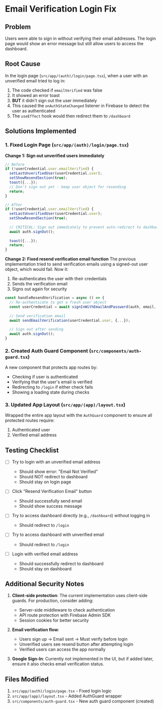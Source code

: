 # Email Verification Login Fix

## Problem
Users were able to sign in without verifying their email addresses. The login page would show an error message but still allow users to access the dashboard.

## Root Cause
In the login page (`src/app/(auth)/login/page.tsx`), when a user with an unverified email tried to log in:
1. The code checked if `emailVerified` was false
2. It showed an error toast
3. **BUT** it didn't sign out the user immediately
4. This caused the `onAuthStateChanged` listener in Firebase to detect the user as authenticated
5. The `useEffect` hook would then redirect them to `/dashboard`

## Solutions Implemented

### 1. Fixed Login Page (`src/app/(auth)/login/page.tsx`)

**Change 1: Sign out unverified users immediately**
```typescript
// Before
if (!userCredential.user.emailVerified) {
  setLastUnverifiedUser(userCredential.user);
  setShowResendSection(true);
  toast({...});
  // Don't sign out yet - keep user object for resending
  return;
}

// After
if (!userCredential.user.emailVerified) {
  setLastUnverifiedUser(userCredential.user);
  setShowResendSection(true);
  
  // CRITICAL: Sign out immediately to prevent auto-redirect to dashboard
  await auth.signOut();
  
  toast({...});
  return;
}
```

**Change 2: Fixed resend verification email function**
The previous implementation tried to send verification emails using a signed-out user object, which would fail. Now it:
1. Re-authenticates the user with their credentials
2. Sends the verification email
3. Signs out again for security

```typescript
const handleResendVerification = async () => {
  // Re-authenticate to get a fresh user object
  const userCredential = await signInWithEmailAndPassword(auth, email, password);
  
  // Send verification email
  await sendEmailVerification(userCredential.user, {...});
  
  // Sign out after sending
  await auth.signOut();
}
```

### 2. Created Auth Guard Component (`src/components/auth-guard.tsx`)

A new component that protects app routes by:
- Checking if user is authenticated
- Verifying that the user's email is verified
- Redirecting to `/login` if either check fails
- Showing a loading state during checks

### 3. Updated App Layout (`src/app/(app)/layout.tsx`)

Wrapped the entire app layout with the `AuthGuard` component to ensure all protected routes require:
1. Authenticated user
2. Verified email address

## Testing Checklist

- [ ] Try to login with an unverified email address
  - Should show error: "Email Not Verified"
  - Should NOT redirect to dashboard
  - Should stay on login page
  
- [ ] Click "Resend Verification Email" button
  - Should successfully send email
  - Should show success message
  
- [ ] Try to access dashboard directly (e.g., `/dashboard`) without logging in
  - Should redirect to `/login`
  
- [ ] Try to access dashboard with unverified email
  - Should redirect to `/login`
  
- [ ] Login with verified email address
  - Should successfully redirect to dashboard
  - Should stay on dashboard

## Additional Security Notes

1. **Client-side protection**: The current implementation uses client-side guards. For production, consider adding:
   - Server-side middleware to check authentication
   - API route protection with Firebase Admin SDK
   - Session cookies for better security

2. **Email verification flow**: 
   - Users sign up → Email sent → Must verify before login
   - Unverified users see resend button after attempting login
   - Verified users can access the app normally

3. **Google Sign-In**: Currently not implemented in the UI, but if added later, ensure it also checks email verification status.

## Files Modified

1. `src/app/(auth)/login/page.tsx` - Fixed login logic
2. `src/app/(app)/layout.tsx` - Added AuthGuard wrapper
3. `src/components/auth-guard.tsx` - New auth guard component (created)
